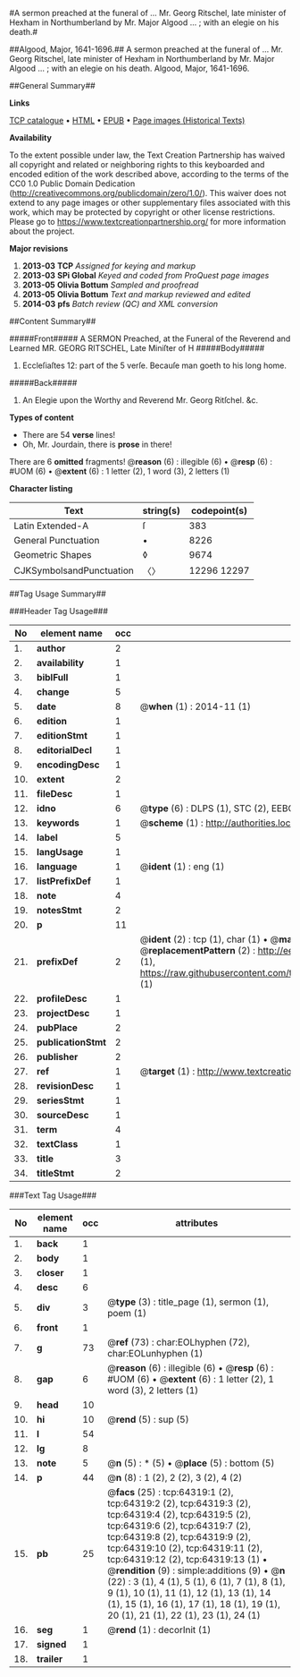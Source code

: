 #A sermon preached at the funeral of ... Mr. Georg Ritschel, late minister of Hexham in Northumberland by Mr. Major Algood ... ; with an elegie on his death.#

##Algood, Major, 1641-1696.##
A sermon preached at the funeral of ... Mr. Georg Ritschel, late minister of Hexham in Northumberland by Mr. Major Algood ... ; with an elegie on his death.
Algood, Major, 1641-1696.

##General Summary##

**Links**

[TCP catalogue](http://www.ota.ox.ac.uk/tcp/)  • 
[HTML](http://tei.it.ox.ac.uk/tcp/Texts-HTML/free/A26/A26661.html)  • 
[EPUB](http://tei.it.ox.ac.uk/tcp/Texts-EPUB/free/A26/A26661.epub) • 
[Page images (Historical Texts)](https://historicaltexts.jisc.ac.uk/eebo-12609726e)

**Availability**

To the extent possible under law, the Text Creation Partnership has waived all copyright and related or neighboring rights to this keyboarded and encoded edition of the work described above, according to the terms of the CC0 1.0 Public Domain Dedication (http://creativecommons.org/publicdomain/zero/1.0/). This waiver does not extend to any page images or other supplementary files associated with this work, which may be protected by copyright or other license restrictions. Please go to https://www.textcreationpartnership.org/ for more information about the project.

**Major revisions**

1. __2013-03__ __TCP__ *Assigned for keying and markup*
1. __2013-03__ __SPi Global__ *Keyed and coded from ProQuest page images*
1. __2013-05__ __Olivia Bottum__ *Sampled and proofread*
1. __2013-05__ __Olivia Bottum__ *Text and markup reviewed and edited*
1. __2014-03__ __pfs__ *Batch review (QC) and XML conversion*

##Content Summary##

#####Front#####
A SERMON Preached, at the Funeral of the Reverend and Learned MR. GEORG RITSCHEL, Late Miniſter of H
#####Body#####

1. Eccleſiaſtes 12: part of the 5 verſe. Becauſe man goeth to his long home.

#####Back#####

1. An Elegie upon the Worthy and Reverend Mr. Georg Ritſchel. &c.

**Types of content**

  * There are 54 **verse** lines!
  * Oh, Mr. Jourdain, there is **prose** in there!

There are 6 **omitted** fragments! 
 @__reason__ (6) : illegible (6)  •  @__resp__ (6) : #UOM (6)  •  @__extent__ (6) : 1 letter (2), 1 word (3), 2 letters (1)

**Character listing**


|Text|string(s)|codepoint(s)|
|---|---|---|
|Latin Extended-A|ſ|383|
|General Punctuation|•|8226|
|Geometric Shapes|◊|9674|
|CJKSymbolsandPunctuation|〈〉|12296 12297|

##Tag Usage Summary##

###Header Tag Usage###

|No|element name|occ|attributes|
|---|---|---|---|
|1.|__author__|2||
|2.|__availability__|1||
|3.|__biblFull__|1||
|4.|__change__|5||
|5.|__date__|8| @__when__ (1) : 2014-11 (1)|
|6.|__edition__|1||
|7.|__editionStmt__|1||
|8.|__editorialDecl__|1||
|9.|__encodingDesc__|1||
|10.|__extent__|2||
|11.|__fileDesc__|1||
|12.|__idno__|6| @__type__ (6) : DLPS (1), STC (2), EEBO-CITATION (1), OCLC (1), VID (1)|
|13.|__keywords__|1| @__scheme__ (1) : http://authorities.loc.gov/ (1)|
|14.|__label__|5||
|15.|__langUsage__|1||
|16.|__language__|1| @__ident__ (1) : eng (1)|
|17.|__listPrefixDef__|1||
|18.|__note__|4||
|19.|__notesStmt__|2||
|20.|__p__|11||
|21.|__prefixDef__|2| @__ident__ (2) : tcp (1), char (1)  •  @__matchPattern__ (2) : ([0-9\-]+):([0-9IVX]+) (1), (.+) (1)  •  @__replacementPattern__ (2) : http://eebo.chadwyck.com/downloadtiff?vid=$1&page=$2 (1), https://raw.githubusercontent.com/textcreationpartnership/Texts/master/tcpchars.xml#$1 (1)|
|22.|__profileDesc__|1||
|23.|__projectDesc__|1||
|24.|__pubPlace__|2||
|25.|__publicationStmt__|2||
|26.|__publisher__|2||
|27.|__ref__|1| @__target__ (1) : http://www.textcreationpartnership.org/docs/. (1)|
|28.|__revisionDesc__|1||
|29.|__seriesStmt__|1||
|30.|__sourceDesc__|1||
|31.|__term__|4||
|32.|__textClass__|1||
|33.|__title__|3||
|34.|__titleStmt__|2||


###Text Tag Usage###

|No|element name|occ|attributes|
|---|---|---|---|
|1.|__back__|1||
|2.|__body__|1||
|3.|__closer__|1||
|4.|__desc__|6||
|5.|__div__|3| @__type__ (3) : title_page (1), sermon (1), poem (1)|
|6.|__front__|1||
|7.|__g__|73| @__ref__ (73) : char:EOLhyphen (72), char:EOLunhyphen (1)|
|8.|__gap__|6| @__reason__ (6) : illegible (6)  •  @__resp__ (6) : #UOM (6)  •  @__extent__ (6) : 1 letter (2), 1 word (3), 2 letters (1)|
|9.|__head__|10||
|10.|__hi__|10| @__rend__ (5) : sup (5)|
|11.|__l__|54||
|12.|__lg__|8||
|13.|__note__|5| @__n__ (5) : * (5)  •  @__place__ (5) : bottom (5)|
|14.|__p__|44| @__n__ (8) : 1 (2), 2 (2), 3 (2), 4 (2)|
|15.|__pb__|25| @__facs__ (25) : tcp:64319:1 (2), tcp:64319:2 (2), tcp:64319:3 (2), tcp:64319:4 (2), tcp:64319:5 (2), tcp:64319:6 (2), tcp:64319:7 (2), tcp:64319:8 (2), tcp:64319:9 (2), tcp:64319:10 (2), tcp:64319:11 (2), tcp:64319:12 (2), tcp:64319:13 (1)  •  @__rendition__ (9) : simple:additions (9)  •  @__n__ (22) : 3 (1), 4 (1), 5 (1), 6 (1), 7 (1), 8 (1), 9 (1), 10 (1), 11 (1), 12 (1), 13 (1), 14 (1), 15 (1), 16 (1), 17 (1), 18 (1), 19 (1), 20 (1), 21 (1), 22 (1), 23 (1), 24 (1)|
|16.|__seg__|1| @__rend__ (1) : decorInit (1)|
|17.|__signed__|1||
|18.|__trailer__|1||
